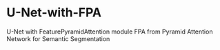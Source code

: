 # U-Net-with-FPA
U-Net with FeaturePyramidAttention module
FPA from Pyramid Attention Network for Semantic Segmentation
